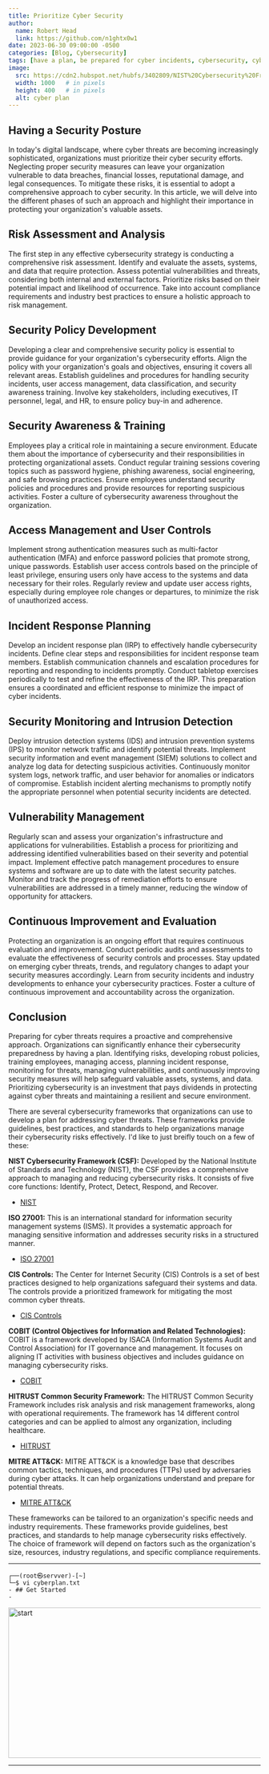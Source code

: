 ```yaml
---
title: Prioritize Cyber Security
author:
  name: Robert Head
  link: https://github.com/n1ghtx0w1
date: 2023-06-30 09:00:00 -0500
categories: [Blog, Cybersecurity]
tags: [have a plan, be prepared for cyber incidents, cybersecurity, cyber, security, risk assessment, analysis, security policy, security awareness, access management, user controls, incident response planning, major incident management, threat detection, vulnerability management, continuous improvement and evaluation]
image:
  src: https://cdn2.hubspot.net/hubfs/3402809/NIST%20Cybersecurity%20Framework%20Summary.png
  width: 1000   # in pixels
  height: 400   # in pixels
  alt: cyber plan
---
```


## Having a Security Posture

In today's digital landscape, where cyber threats are becoming increasingly sophisticated, organizations must prioritize their cyber security efforts. Neglecting proper security measures can leave your organization vulnerable to data breaches, financial losses, reputational damage, and legal consequences. To mitigate these risks, it is essential to adopt a comprehensive approach to cyber security. In this article, we will delve into the different phases of such an approach and highlight their importance in protecting your organization's valuable assets.

## Risk Assessment and Analysis

The first step in any effective cybersecurity strategy is conducting a comprehensive risk assessment. Identify and evaluate the assets, systems, and data that require protection. Assess potential vulnerabilities and threats, considering both internal and external factors. Prioritize risks based on their potential impact and likelihood of occurrence. Take into account compliance requirements and industry best practices to ensure a holistic approach to risk management.

## Security Policy Development

Developing a clear and comprehensive security policy is essential to provide guidance for your organization's cybersecurity efforts. Align the policy with your organization's goals and objectives, ensuring it covers all relevant areas. Establish guidelines and procedures for handling security incidents, user access management, data classification, and security awareness training. Involve key stakeholders, including executives, IT personnel, legal, and HR, to ensure policy buy-in and adherence.

## Security Awareness & Training

Employees play a critical role in maintaining a secure environment. Educate them about the importance of cybersecurity and their responsibilities in protecting organizational assets. Conduct regular training sessions covering topics such as password hygiene, phishing awareness, social engineering, and safe browsing practices. Ensure employees understand security policies and procedures and provide resources for reporting suspicious activities. Foster a culture of cybersecurity awareness throughout the organization.

## Access Management and User Controls

Implement strong authentication measures such as multi-factor authentication (MFA) and enforce password policies that promote strong, unique passwords. Establish user access controls based on the principle of least privilege, ensuring users only have access to the systems and data necessary for their roles. Regularly review and update user access rights, especially during employee role changes or departures, to minimize the risk of unauthorized access.

## Incident Response Planning

Develop an incident response plan (IRP) to effectively handle cybersecurity incidents. Define clear steps and responsibilities for incident response team members. Establish communication channels and escalation procedures for reporting and responding to incidents promptly. Conduct tabletop exercises periodically to test and refine the effectiveness of the IRP. This preparation ensures a coordinated and efficient response to minimize the impact of cyber incidents.

## Security Monitoring and Intrusion Detection

Deploy intrusion detection systems (IDS) and intrusion prevention systems (IPS) to monitor network traffic and identify potential threats. Implement security information and event management (SIEM) solutions to collect and analyze log data for detecting suspicious activities. Continuously monitor system logs, network traffic, and user behavior for anomalies or indicators of compromise. Establish incident alerting mechanisms to promptly notify the appropriate personnel when potential security incidents are detected.

## Vulnerability Management

Regularly scan and assess your organization's infrastructure and applications for vulnerabilities. Establish a process for prioritizing and addressing identified vulnerabilities based on their severity and potential impact. Implement effective patch management procedures to ensure systems and software are up to date with the latest security patches. Monitor and track the progress of remediation efforts to ensure vulnerabilities are addressed in a timely manner, reducing the window of opportunity for attackers.

## Continuous Improvement and Evaluation

Protecting an organization is an ongoing effort that requires continuous evaluation and improvement. Conduct periodic audits and assessments to evaluate the effectiveness of security controls and processes. Stay updated on emerging cyber threats, trends, and regulatory changes to adapt your security measures accordingly. Learn from security incidents and industry developments to enhance your cybersecurity practices. Foster a culture of continuous improvement and accountability across the organization.

## Conclusion

Preparing for cyber threats requires a proactive and comprehensive approach. Organizations can significantly enhance their cybersecurity preparedness by having a plan. Identifying risks, developing robust policies, training employees, managing access, planning incident response, monitoring for threats, managing vulnerabilities, and continuously improving security measures will help safeguard valuable assets, systems, and data. Prioritizing cybersecurity is an investment that pays dividends in protecting against cyber threats and maintaining a resilient and secure environment.

There are several cybersecurity frameworks that organizations can use to develop a plan for addressing cyber threats. These frameworks provide guidelines, best practices, and standards to help organizations manage their cybersecurity risks effectively. I'd like to just breifly touch on a few of these:

**NIST Cybersecurity Framework (CSF):** Developed by the National Institute of Standards and Technology (NIST), the CSF provides a comprehensive approach to managing and reducing cybersecurity risks. It consists of five core functions: Identify, Protect, Detect, Respond, and Recover.

- [NIST](https://www.nist.gov/cyberframework)

**ISO 27001:** This is an international standard for information security management systems (ISMS). It provides a systematic approach for managing sensitive information and addresses security risks in a structured manner.

- [ISO 27001](https://www.iso.org/standard/27001)

**CIS Controls:** The Center for Internet Security (CIS) Controls is a set of best practices designed to help organizations safeguard their systems and data. The controls provide a prioritized framework for mitigating the most common cyber threats.

- [CIS Controls](https://www.cisecurity.org/controls)

**COBIT (Control Objectives for Information and Related Technologies):** COBIT is a framework developed by ISACA (Information Systems Audit and Control Association) for IT governance and management. It focuses on aligning IT activities with business objectives and includes guidance on managing cybersecurity risks.

- [COBIT](https://www.isaca.org/resources/cobit)

**HITRUST Common Security Framework:** The HITRUST Common Security Framework includes risk analysis and risk management frameworks, along with operational requirements. The framework has 14 different control categories and can be applied to almost any organization, including healthcare.

- [HITRUST](https://hitrustalliance.net/product-tool/hitrust-csf/)

**MITRE ATT&CK:** MITRE ATT&CK is a knowledge base that describes common tactics, techniques, and procedures (TTPs) used by adversaries during cyber attacks. It can help organizations understand and prepare for potential threats.

- [MITRE ATT&CK](https://attack.mitre.org/)

These frameworks can be tailored to an organization's specific needs and industry requirements. These frameworks provide guidelines, best practices, and standards to help manage cybersecurity risks effectively. The choice of framework will depend on factors such as the organization's size, resources, industry regulations, and specific compliance requirements. 

---

```shell
┌──(root㉿servver)-[~] 
└─$ vi cyberplan.txt
- ## Get Started
- 
```


<img align="center" src="https://media.giphy.com/media/pRiDr2c3Y81bO/giphy.gif" alt="start" width="600" height="300">

---
